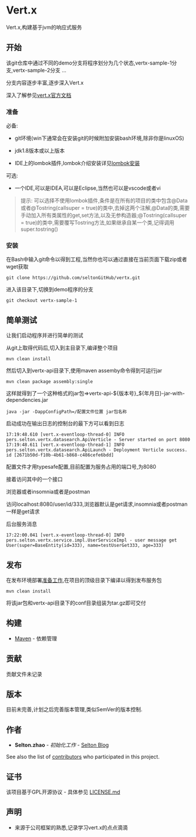 # Vert.x

Vert.x,构建基于jvm的响应式服务

## 开始

该git仓库中通过不同的demo分支将程序划分为几个状态,vertx-sample-1分支,vertx-sample-2分支 ...

分支内容逐步丰富,逐步深入Vert.x

深入了解参见[vert.x官方文档](https://vertx.io/docs/)

### 准备

必备:

- git环境(win下通常会在安装git的时候附加安装bash环境,除非你是linuxOS)

- jdk1.8版本或以上版本
- IDE上的lombok插件,lombok介绍安装详见[lombok安装](http://selton.cn/lombok.html)

可选:

- 一个IDE,可以是IDEA,可以是Eclipse,当然也可以是vscode或者vi

> 提示: 可以选择不使用lombok插件,条件是在所有的项目的类中包含@Data或者@Tostring(callsuper = true)的类中,去掉这两个注解,@Data的类,需要手动加入所有类属性的get,set方法,以及无参构造器;@Tostring(callsuper = true)的类中,需要覆写Tostring方法,如果继承自某一个类,记得调用super.tostring()

### 安装

在Bash中输入git命令以得到工程,当然你也可以通过直接在当前页面下载zip或者wget获取

```
git clone https://github.com/seltonGitHub/vertx.git
```

进入该目录下,切换到demo程序的分支

```
git checkout vertx-sample-1
```

## 简单测试

让我们启动程序并进行简单的测试

从git上取得代码后,切入到主目录下,编译整个项目

````
mvn clean install
````

然后切入到vertx-api目录下,使用maven assemby命令得到可运行jar

````
mvn clean package assembly:single
````

这样就得到了一个这种格式的jar包=>vertx-api-${版本号}_${年月日}-jar-with-dependencies.jar

````
java -jar -DappConfigPath=/配置文件位置 jar包名称
````

启动成功在输出日志的控制台的最下方可以看到日志

````
17:19:48.610 [vert.x-eventloop-thread-0] INFO  pers.selton.vertx.datasearch.ApiVerticle - Server started on port 8080
17:19:48.611 [vert.x-eventloop-thread-1] INFO  pers.selton.vertx.datasearch.ApiLaunch - Deployment Verticle success. id [2671b50d-f10b-4b61-b868-c486cefe6bdd]
````

配置文件才用typesafe配置,目前配置为服务占用的端口号,为8080

接着访问其中的一个接口

浏览器或者insomnia或者是postman

访问localhost:8080/user/id/333,浏览器默认是get请求,insomnia或者postman一样是get请求

后台服务消息

````
17:22:00.041 [vert.x-eventloop-thread-0] INFO  pers.selton.vertx.service.impl.UserServiceImpl - user message get User(super=BaseEntity(id=333), name=testUserGet333, age=333)
````

## 发布

在发布环境部署[准备工作](#准备),在项目的顶级目录下编译以得到发布服务包

````shell
mvn clean install
````

将该jar包和vertx-api目录下的conf目录组装为tar.gz即可交付

## 构建

* [Maven](https://maven.apache.org/) - 依赖管理

## 贡献

贡献文件未记录

## 版本

目前未完善,计划之后完善版本管理,类似SemVer的版本控制.

## 作者

* **Selton.zhao** - *初始化工作* - [Selton Blog](http://selton.cn/)

See also the list of [contributors](https://github.com/your/project/contributors) who participated in this project.

## 证书

该项目基于GPL开源协议 - 具体参见 [LICENSE.md](LICENSE.md)

## 声明

* 来源于公司框架的熟悉,记录学习vert.x的点点滴滴


